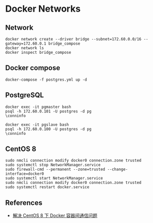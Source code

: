 # Docker Networks

## Network
```
docker network create --driver bridge --subnet=172.60.0.0/16 --gateway=172.60.0.1 bridge_compose
docker network ls
docker inspect bridge_compose
```

## Docker compose
```
docker-compose -f postgres.yml up -d
```

## PostgreSQL
```
docker exec -it pgmaster bash
psql -h 172.60.0.101 -U postgres -d pg
\conninfo
```
```
docker exec -it pgslave bash
psql -h 172.60.0.100 -U postgres -d pg
\conninfo
```

## CentOS 8
```
sudo nmcli connection modify docker0 connection.zone trusted
sudo systemctl stop NetworkManager.service
sudo firewall-cmd --permanent --zone=trusted --change-interface=docker0
sudo systemctl start NetworkManager.service
sudo nmcli connection modify docker0 connection.zone trusted
sudo systemctl restart docker.service
```

## References
- [解决 CentOS 8 下 Docker 容器间通信问题](https://www.ricensoftwares.com.cn/index.php?control=doc&view=detail&id=278)